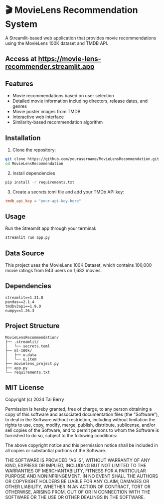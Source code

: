 # 🎬 MovieLens Recommendation System

A Streamlit-based web application that provides movie recommendations using the MovieLens 100K dataset and TMDB API.

## Access at https://movie-lens-recommender.streamlit.app

## Features
- Movie recommendations based on user selection
- Detailed movie information including directors, release dates, and genres
- Movie poster images from TMDB
- Interactive web interface
- Similarity-based recommendation algorithm

## Installation

1. Clone the repository:
```bash
git clone https://github.com/yourusername/MovieLensRecommendation.git
cd MovieLensRecommendation
```

2. Install dependencies
```bash
pip install -r requirements.txt
```

3. Create a secrets.toml file and add your TMDb API key:
```toml
tmdb_api_key = "your-api-key-here"
```

## Usage
Run the Streamlit app through your terminal:
```bash
streamlit run app.py
```

## Data Source
This project uses the MovieLens 100K Dataset, which contains 100,000 movie ratings from 943 users on 1,682 movies.

## Dependencies
```
streamlit==1.31.0
pandas==2.1.4
tmdbv3api==1.9.0
numpy==1.26.3
```

## Project Structure
```
MovieLensRecommendation/
├── .streamlit/
│   └── secrets.toml
├── ml-100k/
│   ├── u.data
│   └── u.item
├── movielens_project.py
├── app.py
└── requirements.txt
```

## MIT License

Copyright (c) 2024 Tal Berry

Permission is hereby granted, free of charge, to any person obtaining a copy
of this software and associated documentation files (the "Software"), to deal
in the Software without restriction, including without limitation the rights
to use, copy, modify, merge, publish, distribute, sublicense, and/or sell
copies of the Software, and to permit persons to whom the Software is
furnished to do so, subject to the following conditions:

The above copyright notice and this permission notice shall be included in all
copies or substantial portions of the Software.

THE SOFTWARE IS PROVIDED "AS IS", WITHOUT WARRANTY OF ANY KIND, EXPRESS OR
IMPLIED, INCLUDING BUT NOT LIMITED TO THE WARRANTIES OF MERCHANTABILITY,
FITNESS FOR A PARTICULAR PURPOSE AND NONINFRINGEMENT. IN NO EVENT SHALL THE
AUTHORS OR COPYRIGHT HOLDERS BE LIABLE FOR ANY CLAIM, DAMAGES OR OTHER
LIABILITY, WHETHER IN AN ACTION OF CONTRACT, TORT OR OTHERWISE, ARISING FROM,
OUT OF OR IN CONNECTION WITH THE SOFTWARE OR THE USE OR OTHER DEALINGS IN THE
SOFTWARE.
